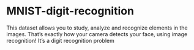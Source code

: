 # MNIST-digit-recognition
This dataset allows you to study, analyze and recognize elements in the images. That’s exactly how your camera detects your face, using image recognition! It’s a digit recognition problem

